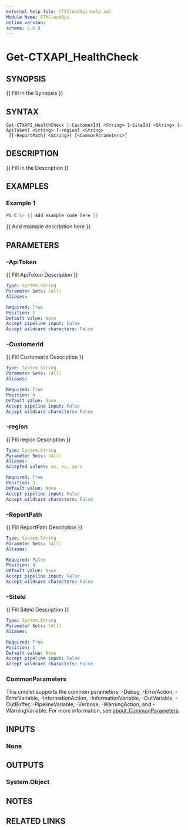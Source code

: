 ```yaml
---
external help file: CTXCloudApi-help.xml
Module Name: CTXCloudApi
online version:
schema: 2.0.0
---
```


# Get-CTXAPI_HealthCheck

## SYNOPSIS
{{ Fill in the Synopsis }}

## SYNTAX

```
Get-CTXAPI_HealthCheck [-CustomerId] <String> [-SiteId] <String> [-ApiToken] <String> [-region] <String>
 [[-ReportPath] <String>] [<CommonParameters>]
```

## DESCRIPTION
{{ Fill in the Description }}

## EXAMPLES

### Example 1
```powershell
PS C:\> {{ Add example code here }}
```

{{ Add example description here }}

## PARAMETERS

### -ApiToken
{{ Fill ApiToken Description }}

```yaml
Type: System.String
Parameter Sets: (All)
Aliases:

Required: True
Position: 2
Default value: None
Accept pipeline input: False
Accept wildcard characters: False
```

### -CustomerId
{{ Fill CustomerId Description }}

```yaml
Type: System.String
Parameter Sets: (All)
Aliases:

Required: True
Position: 0
Default value: None
Accept pipeline input: False
Accept wildcard characters: False
```

### -region
{{ Fill region Description }}

```yaml
Type: System.String
Parameter Sets: (All)
Aliases:
Accepted values: us, eu, ap-s

Required: True
Position: 3
Default value: None
Accept pipeline input: False
Accept wildcard characters: False
```

### -ReportPath
{{ Fill ReportPath Description }}

```yaml
Type: System.String
Parameter Sets: (All)
Aliases:

Required: False
Position: 4
Default value: None
Accept pipeline input: False
Accept wildcard characters: False
```

### -SiteId
{{ Fill SiteId Description }}

```yaml
Type: System.String
Parameter Sets: (All)
Aliases:

Required: True
Position: 1
Default value: None
Accept pipeline input: False
Accept wildcard characters: False
```

### CommonParameters
This cmdlet supports the common parameters: -Debug, -ErrorAction, -ErrorVariable, -InformationAction, -InformationVariable, -OutVariable, -OutBuffer, -PipelineVariable, -Verbose, -WarningAction, and -WarningVariable. For more information, see [about_CommonParameters](http://go.microsoft.com/fwlink/?LinkID=113216).

## INPUTS

### None

## OUTPUTS

### System.Object
## NOTES

## RELATED LINKS
